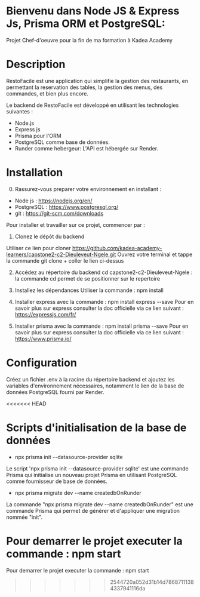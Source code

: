 # Bienvenu dans Node JS & Express Js, Prisma ORM et PostgreSQL: 
Projet Chef-d'oeuvre pour la fin de ma formation à Kadea Academy

# Description

RestoFacile est une application qui simplifie la gestion des restaurants,  en permettant la reservation des tables, la gestion des menus, des commandes, et bien plus encore.

Le backend de RestoFacile est développé en utilisant les technologies suivantes :

- Node.js 
- Express js
- Prisma pour l'ORM 
- PostgreSQL comme base de données. 
- Runder comme hebergeur: L'API est hébergée sur Render.

# Installation

0. Rassurez-vous preparer votre environnement en installant :

- Node js : https://nodejs.org/en/
- PostgreSQL : https://www.postgresql.org/
- git : https://git-scm.com/downloads

Pour installer et travailler sur ce projet, commencer par :

1. Clonez le dépôt du backend 

Utiliser ce lien pour cloner  https://github.com/kadea-academy-learners/capstone2-c2-Dieuleveut-Ngele.git
Ouvrez votre terminal et tappe la commande git clone + coller le lien ci-dessus

2. Accédez au répertoire du backend 
cd capstone2-c2-Dieuleveut-Ngele : la commande cd permet de se positionner sur le repertoire

3. Installez les dépendances 
Utiliser la commande : npm install

4. Installer express avec la commande : npm install express --save
Pour en savoir plus sur express consulter la doc officielle via ce lien suivant : https://expressjs.com/fr/

5. Installer prisma avec la commande : npm install prisma --save
Pour en savoir plus sur express consulter la doc officielle via ce lien suivant : https://www.prisma.io/

# Configuration

Créez un fichier .env à la racine du répertoire backend et ajoutez les variables d'environnement nécessaires, notamment le lien de la base de données PostgreSQL fourni par Render.

<<<<<<< HEAD
# Scripts d'initialisation de la base de données

- npx prisma init --datasource-provider sqlite

Le script 'npx prisma init --datasource-provider sqlite' est une commande Prisma qui initialise un nouveau projet Prisma en utilisant PostgreSQL comme fournisseur de base de données.

- npx prisma migrate dev --name createdbOnRunder

La commande "npx prisma migrate dev --name createdbOnRunder" est une commande Prisma qui permet de générer et d'appliquer une migration nommée "init". 

Pour demarrer le projet executer la commande : npm start
=======
Pour demarrer le projet executer la commande : npm start
>>>>>>> 2544720a052d31b14d78687111384337941116da
